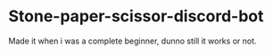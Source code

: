 # Stone-paper-scissor-discord-bot
Made it when i was a complete beginner, dunno still it works or not.
